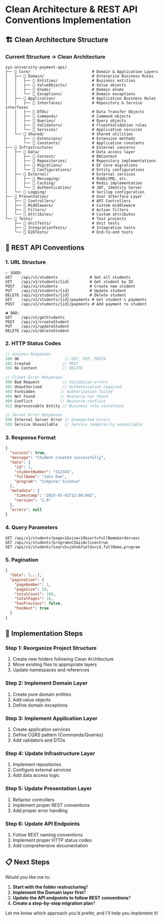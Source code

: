 # Clean Architecture & REST API Conventions Implementation

## 🏗️ **Clean Architecture Structure**

### **Current Structure → Clean Architecture**

```
xyz-university-payment-api/
├── 📁 Core/                           # Domain & Application Layers
│   ├── 📁 Domain/                     # Enterprise Business Rules
│   │   ├── 📁 Entities/               # Business entities
│   │   ├── 📁 ValueObjects/           # Value objects
│   │   ├── 📁 Enums/                  # Domain enums
│   │   └── 📁 Exceptions/             # Domain exceptions
│   ├── 📁 Application/                # Application Business Rules
│   │   ├── 📁 Interfaces/             # Repository & Service interfaces
│   │   ├── 📁 DTOs/                   # Data Transfer Objects
│   │   ├── 📁 Commands/               # Command objects
│   │   ├── 📁 Queries/                # Query objects
│   │   ├── 📁 Validators/             # FluentValidation rules
│   │   └── 📁 Services/               # Application services
│   └── 📁 Shared/                     # Shared utilities
│       ├── 📁 Extensions/             # Extension methods
│       └── 📁 Constants/              # Application constants
├── 📁 Infrastructure/                 # External concerns
│   ├── 📁 Data/                       # Data access layer
│   │   ├── 📁 Context/                # DbContext
│   │   ├── 📁 Repositories/           # Repository implementations
│   │   ├── 📁 Migrations/             # EF Core migrations
│   │   └── 📁 Configurations/         # Entity configurations
│   ├── 📁 External/                   # External services
│   │   ├── 📁 Messaging/              # RabbitMQ, etc.
│   │   ├── 📁 Caching/                # Redis implementation
│   │   └── 📁 Authentication/         # JWT, Identity Server
│   └── 📁 Logging/                    # Serilog configuration
├── 📁 Presentation/                   # User Interface Layer
│   ├── 📁 Controllers/                # API Controllers
│   ├── 📁 Middleware/                 # Custom middleware
│   ├── 📁 Filters/                    # Action filters
│   └── 📁 Attributes/                 # Custom attributes
└── 📁 Tests/                          # Test projects
    ├── 📁 UnitTests/                  # Unit tests
    ├── 📁 IntegrationTests/           # Integration tests
    └── 📁 E2ETests/                   # End-to-end tests
```

## 🚀 **REST API Conventions**

### **1. URL Structure**
```
✅ GOOD:
GET    /api/v1/students              # Get all students
GET    /api/v1/students/{id}         # Get student by ID
POST   /api/v1/students              # Create new student
PUT    /api/v1/students/{id}         # Update student
DELETE /api/v1/students/{id}         # Delete student
GET    /api/v1/students/{id}/payments # Get student's payments
POST   /api/v1/students/{id}/payments # Add payment to student

❌ BAD:
GET    /api/v1/getStudents
POST   /api/v1/createStudent
PUT    /api/v1/updateStudent
DELETE /api/v1/deleteStudent
```

### **2. HTTP Status Codes**
```csharp
// Success Responses
200 OK                    // GET, PUT, PATCH
201 Created              // POST
204 No Content           // DELETE

// Client Error Responses
400 Bad Request          // Validation errors
401 Unauthorized         // Authentication required
403 Forbidden           // Authorization failed
404 Not Found           // Resource not found
409 Conflict            // Resource conflict
422 Unprocessable Entity // Business rule violations

// Server Error Responses
500 Internal Server Error // Unexpected errors
503 Service Unavailable   // Service temporarily unavailable
```

### **3. Response Format**
```json
{
  "success": true,
  "message": "Student created successfully",
  "data": {
    "id": 1,
    "studentNumber": "S12345",
    "fullName": "John Doe",
    "program": "Computer Science"
  },
  "metadata": {
    "timestamp": "2025-07-01T12:00:00Z",
    "version": "1.0"
  },
  "errors": null
}
```

### **4. Query Parameters**
```
GET /api/v1/students?page=1&size=10&sort=fullName&order=asc
GET /api/v1/students?program=CS&isActive=true
GET /api/v1/students?search=john&fields=id,fullName,program
```

### **5. Pagination**
```json
{
  "data": [...],
  "pagination": {
    "pageNumber": 1,
    "pageSize": 10,
    "totalCount": 100,
    "totalPages": 10,
    "hasPrevious": false,
    "hasNext": true
  }
}
```

## 🔧 **Implementation Steps**

### **Step 1: Reorganize Project Structure**
1. Create new folders following Clean Architecture
2. Move existing files to appropriate layers
3. Update namespaces and references

### **Step 2: Implement Domain Layer**
1. Create pure domain entities
2. Add value objects
3. Define domain exceptions

### **Step 3: Implement Application Layer**
1. Create application services
2. Define CQRS pattern (Commands/Queries)
3. Add validators and DTOs

### **Step 4: Update Infrastructure Layer**
1. Implement repositories
2. Configure external services
3. Add data access logic

### **Step 5: Update Presentation Layer**
1. Refactor controllers
2. Implement proper REST conventions
3. Add proper error handling

### **Step 6: Update API Endpoints**
1. Follow REST naming conventions
2. Implement proper HTTP status codes
3. Add comprehensive documentation

## 📋 **Next Steps**

Would you like me to:
1. **Start with the folder restructuring**?
2. **Implement the Domain layer first**?
3. **Update the API endpoints to follow REST conventions**?
4. **Create a step-by-step migration plan**?

Let me know which approach you'd prefer, and I'll help you implement it! 